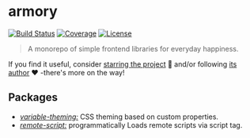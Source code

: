 # armory

[![Build Status](https://img.shields.io/travis/rafamel/armory/master.svg)](https://travis-ci.org/rafamel/armory)
[![Coverage](https://img.shields.io/coveralls/rafamel/armory/master.svg)](https://coveralls.io/github/rafamel/armory)
[![License](https://img.shields.io/github/license/rafamel/armory.svg)](https://github.com/rafamel/armory/blob/master/LICENSE)

> A monorepo of simple frontend libraries for everyday happiness.

If you find it useful, consider [starring the project](https://github.com/rafamel/armory) 💪 and/or following [its author](https://github.com/rafamel) ❤️ -there's more on the way!

## Packages

* [*variable-theming:*](https://github.com/rafamel/armory/tree/master/packages/variable-theming) CSS theming based on custom properties.
* [*remote-script:*](https://github.com/rafamel/armory/tree/master/packages/remote-script) programmatically Loads remote scripts via script tag.
